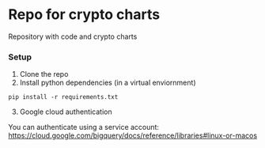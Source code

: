 # Repo for crypto charts
Repository with code and crypto charts

### Setup
1. Clone the repo
2. Install python dependencies (in a virtual enviornment) 

```
pip install -r requirements.txt
```
3. Google cloud authentication

You can authenticate using a service account: https://cloud.google.com/bigquery/docs/reference/libraries#linux-or-macos
